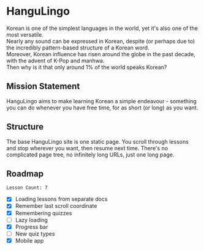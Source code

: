 # HanguLingo
Korean is one of the simplest languages in the world, yet it's also one of the most versatile.  
Nearly any sound can be expressed in Korean, despite (or perhaps due to) the incredibly pattern-based structure of a Korean word.  
Moreover, Korean influence has risen around the globe in the past decade, with the advent of K-Pop and manhwa.  
Then why is it that only around 1% of the world speaks Korean?  
## Mission Statement
HanguLingo aims to make learning Korean a simple endeavour - something you can do whenever you have free time, for as short (or long) as you want.  
## Structure
The base HanguLingo site is one static page. You scroll through lessons and stop wherever you want, then resume next time. There's no complicated page tree, no infinitely long URLs, just one long page.
## Roadmap
```Lesson Count: 7```  
- [x] Loading lessons from separate docs  
- [x] Remember last scroll coordinate  
- [x] Remembering quizzes  
- [ ] Lazy loading  
- [x] Progress bar  
- [ ] New quiz types  
- [x] Mobile app  
